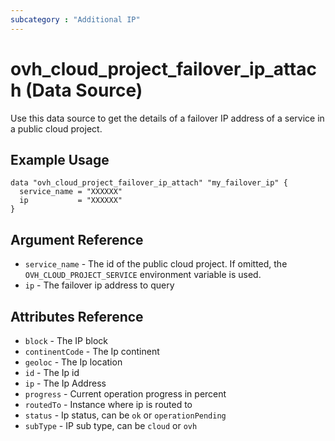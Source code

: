 ```yaml
---
subcategory : "Additional IP"
---
```


# ovh_cloud_project_failover_ip_attach (Data Source)

Use this data source to get the details of a failover IP address of a service in a public cloud project.

## Example Usage

```hcl
data "ovh_cloud_project_failover_ip_attach" "my_failover_ip" {
  service_name = "XXXXXX"
  ip           = "XXXXXX"
}
```

## Argument Reference


* `service_name` - The id of the public cloud project. If omitted,
    the `OVH_CLOUD_PROJECT_SERVICE` environment variable is used. 
* `ip` - The failover ip address to query

## Attributes Reference

* `block` - The IP block
* `continentCode` - The Ip continent
* `geoloc` - The Ip location
* `id` - The Ip id
* `ip` - The Ip Address
* `progress` - Current operation progress in percent
* `routedTo` - Instance where ip is routed to
* `status` - Ip status, can be `ok` or `operationPending`
* `subType` - IP sub type, can be `cloud` or `ovh`
